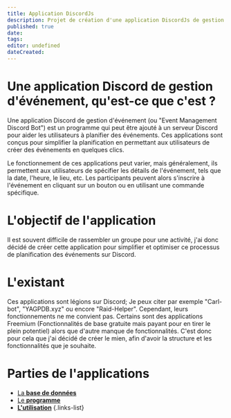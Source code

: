 ```yaml
---
title: Application DiscordJs
description: Projet de création d'une application DiscordJs de gestion d'évènements
published: true
date: 
tags: 
editor: undefined
dateCreated: 
---
```



# Une application Discord de gestion d'événement, qu'est-ce que c'est ?

Une application Discord de gestion d'événement (ou "Event Management Discord Bot") est un programme qui peut être ajouté à un serveur Discord pour aider les utilisateurs à planifier des événements. Ces applications sont conçus pour simplifier la planification en permettant aux utilisateurs de créer des événements en quelques clics.

Le fonctionnement de ces applications peut varier, mais généralement, ils permettent aux utilisateurs de spécifier les détails de l'événement, tels que la date, l'heure, le lieu, etc. Les participants peuvent alors s'inscrire à l'événement en cliquant sur un bouton ou en utilisant une commande spécifique.

# L'objectif de l'application

Il est souvent difficile de rassembler un groupe pour une activité, j'ai donc décidé de créer cette application pour simplifier et optimiser ce processus de planification des événements sur Discord.


# L'existant

Ces applications sont légions sur Discord; Je peux citer par exemple "Carl-bot", "YAGPDB.xyz" ou encore "Raid-Helper". Cependant, leurs fonctionnements ne me convient pas. Certains sont des applications Freemium (Fonctionnalités de base gratuite mais payant pour en tirer le plein potentiel) alors que d'autre manque de fonctionnalités.
C'est donc pour cela que j'ai décidé de créer le mien, afin d'avoir la structure et les fonctionnalités que je souhaite.


# Parties de l'applications

- [La **base de données**](/personals-projects/discord-app/database)
- [Le **programme**](/personals-projects/discord-app/backend)
- [**L'utilisation**](/personals-projects/discord-app/core)
{.links-list}